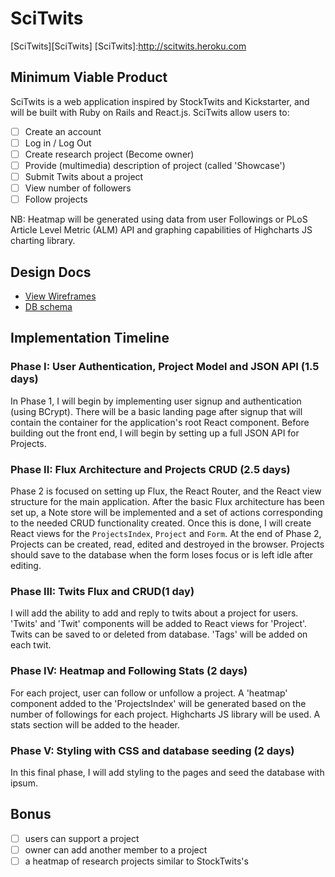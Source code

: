 # SciTwits

[SciTwits][SciTwits]
[SciTwits]:http://scitwits.heroku.com

## Minimum Viable Product

SciTwits is a web application inspired by StockTwits and Kickstarter, and will
be built with Ruby on Rails and React.js.  SciTwits allow users to:

- [ ] Create an account
- [ ] Log in / Log Out
- [ ] Create research project (Become owner)
- [ ] Provide (multimedia) description of project (called 'Showcase')
- [ ] Submit Twits about a project
- [ ] View number of followers
- [ ] Follow projects

NB: Heatmap will be generated using data from user Followings or PLoS Article Level Metric (ALM) API and graphing capabilities of Highcharts JS charting library.

## Design Docs

* [View Wireframes][view]
* [DB schema][schema]

[view]: ./docs/views.md
[schema]: ./docs/schema.md

## Implementation Timeline

### Phase I: User Authentication, Project Model and JSON API (1.5 days)

In Phase 1, I will begin by implementing user signup and authentication (using
BCrypt). There will be a basic landing page after signup that will contain the
container for the application's root React component. Before building out the
front end, I will begin by setting up a full JSON API for Projects.

### Phase II: Flux Architecture and Projects CRUD (2.5 days)
Phase 2 is focused on setting up Flux, the React Router, and the React view
structure for the main application. After the basic Flux architecture has been
set up, a Note store will be implemented and a set of actions corresponding to
the needed CRUD functionality created. Once this is done, I will create React
views for the `ProjectsIndex`, `Project` and `Form`. At the end of Phase 2,
Projects can be created, read, edited and destroyed in the browser.
Projects should save to the database when the form loses focus or is left idle
after editing.

### Phase III: Twits Flux and CRUD(1 day)
I will add the ability to add and reply to twits about a project for users.  
'Twits' and 'Twit' components will be added to React views for 'Project'.  Twits can be saved to or deleted from database.  'Tags' will be added on each twit.

### Phase IV: Heatmap and Following Stats (2 days)
For each project, user can follow or unfollow a project.  A 'heatmap' component
added to the 'ProjectsIndex' will be generated based on the number of followings for each project.  Highcharts JS library will be used.  A stats section will be added to the header.

### Phase V: Styling with CSS and database seeding (2 days)
In this final phase, I will add styling to the pages and seed the database with ipsum.


## Bonus
- [ ] users can support a project
- [ ] owner can add another member to a project
- [ ] a heatmap of research projects similar to StockTwits's
